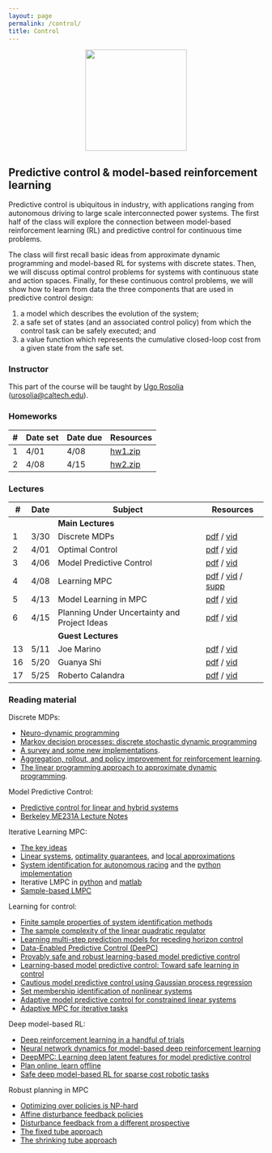 ```yaml
---
layout: page
permalink: /control/
title: Control
---
```


<center><img src="../images/controller.png" style="height:200px"></center>

## Predictive control & model-based reinforcement learning

Predictive control is ubiquitous in industry, with applications ranging from autonomous driving to large scale interconnected power systems. The first half of the class will explore the connection between model-based reinforcement learning (RL) and predictive control for continuous time problems.

The class will first recall basic ideas from approximate dynamic programming and model-based RL for systems with discrete states. Then, we will discuss optimal control problems for systems with continuous state and action spaces. Finally, for these continuous control problems, we will show how to learn from data the three components that are used in predictive control design: 
1. a model which describes the evolution of the system;
2. a safe set of states (and an associated control policy) from which the control task can be safely executed; and 
3. a value function which represents the cumulative closed-loop cost from a given state from the safe set.

### Instructor

This part of the course will be taught by [Ugo Rosolia](https://urosolia.github.io/) ([urosolia@caltech.edu](mailito:urosolia@caltech.edu)).

### Homeworks

| #    | Date set        | Date due	  	  | Resources              |
| ----------- | --------------- | --------------- | ---------------------- |
| 1  | 4/01     | 4/08    | [hw1.zip](https://github.com/1five9/1five9.github.io/raw/master/hw/hw1.zip) |
| 2  | 4/08     | 4/15    | [hw2.zip](https://github.com/1five9/1five9.github.io/raw/master/hw/hw2.zip) |

### Lectures

| #  | Date      | Subject	  	  	  	  	  	        | Resources              |
| -- | --------- | -------------------------------------- | ---------------------- |
|    |           | **Main Lectures**              |  |
| 1  | 3/30      | Discrete MDPs        	    	      | [pdf](https://1five9.github.io/slides/control/Lecture_1_MDPs.pdf) / [vid](https://www.youtube.com/watch?v=PnMT5ZQIdQk&list=PLuz4CTPOUNi50Ttu9LLyKZh-Chuo3TT58&ab_channel=YisongYue) |
| 2  | 4/01      | Optimal Control       	              | [pdf](https://1five9.github.io/slides/control/Lecture_2_OCPs.pdf) / [vid](https://www.youtube.com/watch?v=B5wgDldl8G8&list=PLuz4CTPOUNi50Ttu9LLyKZh-Chuo3TT58&index=2&ab_channel=YisongYue)|
| 3  | 4/06      | Model Predictive Control               | [pdf](https://1five9.github.io/slides/control/Lecture_3_MPC.pdf) / [vid](https://www.youtube.com/watch?v=lr_6aFaTj6w&list=PLuz4CTPOUNi50Ttu9LLyKZh-Chuo3TT58&index=3&ab_channel=YisongYue)|
| 4  | 4/08      | Learning MPC                           | [pdf](https://1five9.github.io/slides/control/Lecture_4_MPC_TC.pdf) / [vid](https://www.youtube.com/watch?v=s5YjTVpmoSU&list=PLuz4CTPOUNi50Ttu9LLyKZh-Chuo3TT58&index=4&ab_channel=YisongYue) / [supp](https://1five9.github.io/slides/control/Lecture_4_SuppMaterial.pdf) |
| 5  | 4/13      | Model Learning in MPC 				          | [pdf](https://1five9.github.io/slides/control/Lecture_5_MPC_and_Model_Learning.pdf) / [vid](https://www.youtube.com/watch?v=ujsdqFfcPrs&list=PLuz4CTPOUNi50Ttu9LLyKZh-Chuo3TT58&index=5&ab_channel=YisongYue) |
| 6  | 4/15      | Planning Under Uncertainty and Project Ideas    	          | [pdf](https://1five9.github.io/slides/control/Lecture_6.pdf)  / [vid](https://www.youtube.com/watch?v=1DVaWYpsNfA&list=PLuz4CTPOUNi50Ttu9LLyKZh-Chuo3TT58&index=6&ab_channel=YisongYue) |
|    |           | **Guest Lectures**     |  |
| 13 | 5/11      | Joe Marino                             | [pdf](/slides/guest/marino.pdf) / [vid](https://caltech.zoom.us/rec/play/rKK9PNaM7dtfHEHEcJO0wxoB98Kde7vY_Ge63TjIfe_ATBxQwrL0NIs39vdk8bb9RJ-Kg57Ty4KK2Sdg.8RdlP3SKDlyAogR9) |
| 16 | 5/20      | Guanya Shi	            			  | [pdf](/slides/guest/shi.pdf) / [vid](https://caltech.zoom.us/rec/share/TtP43hzMIUdXuMsPrpwQTteMenoXAD1L3A_Rv3uUxklt7lEU_wE89FrKtFpTgtc.XtVMvJKYsXwwl2lK) |
| 17 | 5/25      | Roberto Calandra	            				      | [pdf](https://slides.com/rcalandra/advances-mbrl/) / [vid](https://caltech.zoom.us/rec/share/I2IY3xPfBNE9Opp8WkjmDa6lFyrcWl7oDAb2Y3IzK2ZwmkRG-eD6hMdeJKbiOaKD.cmvXqrfRmoVBC6eP) |


### Reading material

Discrete MDPs:
- [Neuro-dynamic programming](http://athenasc.com/ndpbook.html)
- [Markov decision processes: discrete stochastic dynamic programming](https://onlinelibrary.wiley.com/doi/book/10.1002/9780470316887)
- [A survey and some new implementations](https://ieeexplore.ieee.org/document/8476633).
- [Aggregation, rollout, and policy improvement for reinforcement learning](https://arxiv.org/abs/1910.02426).
- [The linear programming
approach to approximate dynamic programming](http://www.mit.edu/~pucci/discountedLP.pdf).

Model Predictive Control:
- [Predictive control for linear and hybrid systems](https://drive.google.com/file/d/1zaaZZjoXm73klAWfC62YlrUzujJOXUMt/view)
- [Berkeley ME231A Lecture Notes](http://www.mpc.berkeley.edu/mpc-course-material)

Iterative Learning MPC:
- [The key ideas](https://ieeexplore.ieee.org/abstract/document/8039204)
- [Linear systems](https://www.sciencedirect.com/science/article/pii/S2405896317306523), [optimality guarantees](https://arxiv.org/abs/2010.15153), and [local approximations](https://onlinelibrary.wiley.com/doi/full/10.1002/rnc.5284?casa_token=HmlZ1o4yVTYAAAAA%3AcNSHJUT_0XSaOcPO4fVXi6ErgUs2x1ezIqSjijq_t40F4quz3hauo1rOwMx6bJPj1imQz019yntTcACHbw)
- [System identification for autonomous racing](https://ieeexplore.ieee.org/abstract/document/8896988) and the [python implementation](https://github.com/urosolia/RacingLMPC)
- Iterative LMPC in [python](https://github.com/urosolia/LMPC) and [matlab](https://github.com/urosolia/LMPC_SimpleExample)
- [Sample-based LMPC](https://arxiv.org/abs/1904.06432)

Learning for control:
- [Finite sample properties of system identification methods](https://ieeexplore.ieee.org/abstract/document/1024346)
- [The sample complexity of the linear quadratic regulator](https://link.springer.com/content/pdf/10.1007/s10208-019-09426-y.pdf)
- [Learning multi-step prediction models for receding horizon control](https://ieeexplore.ieee.org/abstract/document/8550494)
- [Data-Enabled Predictive Control (DeePC)](https://ieeexplore.ieee.org/abstract/document/8795639)
- [Provably safe and robust learning-based
model predictive control](https://www.sciencedirect.com/science/article/pii/S0005109813000678)
- [Learning-based model predictive
control: Toward safe learning in control](https://www.annualreviews.org/doi/abs/10.1146/annurev-control-090419-075625)
- [Cautious model predictive control using Gaussian process
regression](https://ieeexplore.ieee.org/abstract/document/8909368)
- [Set membership identification of nonlinear systems](https://www.sciencedirect.com/science/article/pii/S0005109804000470)
- [Adaptive model predictive
control for constrained linear systems](https://ieeexplore.ieee.org/abstract/document/6669544)
- [Adaptive MPC for iterative tasks](https://ieeexplore.ieee.org/abstract/document/8618694)

Deep model-based RL:
- [Deep reinforcement learning in a handful of trials](https://arxiv.org/abs/1805.12114)
- [Neural network dynamics for model-based
deep reinforcement learning](https://ieeexplore.ieee.org/abstract/document/8463189)
- [DeepMPC: Learning deep latent features for model
predictive control](http://www.roboticsproceedings.org/rss11/p12.pdf)
- [Plan online, learn
offline](https://arxiv.org/abs/1811.01848)
- [Safe deep model-based RL for sparse cost robotic tasks](https://ieeexplore.ieee.org/abstract/document/9013084)

Robust planning in MPC
- [Optimizing over policies is NP-hard](https://ieeexplore.ieee.org/abstract/document/704989)
- [Affine disturbance feedback policies](https://www.sciencedirect.com/science/article/pii/S0005109806000021)
- [Disturbance feedback from a different prospective](https://link.springer.com/article/10.1007/s10107-003-0454-y)
- [The fixed tube approach](https://www.sciencedirect.com/science/article/pii/S0005109804002870)
- [The shrinking tube approach](https://www.sciencedirect.com/science/article/pii/S0005109801000516)
